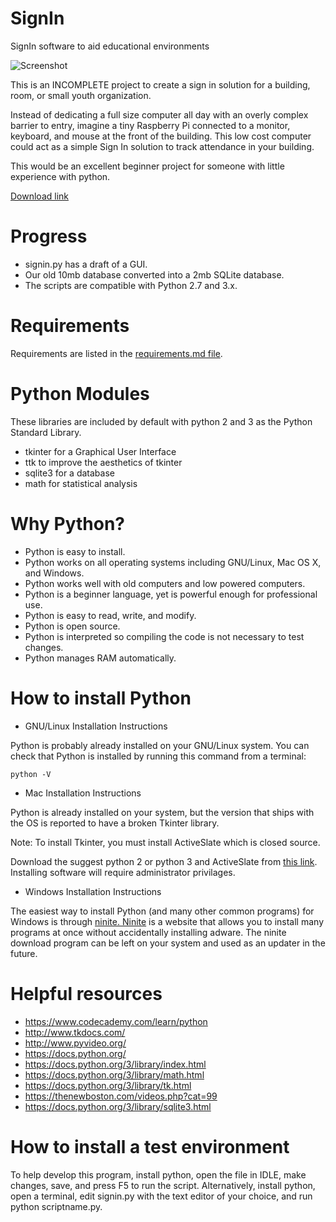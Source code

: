 # SignIn
SignIn software to aid educational environments

![Screenshot](https://github.com/TechnologyClassroom/SignIn/blob/master/SignIn.PNG?raw=true "Screenshot")

This is an INCOMPLETE project to create a sign in solution for a building, room, or small youth organization.

Instead of dedicating a full size computer all day with an overly complex barrier to entry, imagine a tiny Raspberry Pi connected to a monitor, keyboard, and mouse at the front of the building.  This low cost computer could act as a simple Sign In solution to track attendance in your building.

This would be an excellent beginner project for someone with little experience with python.

<a href="https://github.com/TechnologyClassroom/SignIn/archive/master.zip">Download link</a>

# Progress
- signin.py has a draft of a GUI.
- Our old 10mb database converted into a 2mb SQLite database.
- The scripts are compatible with Python 2.7 and 3.x.


# Requirements
Requirements are listed in the [requirements.md file](https://github.com/TechnologyClassroom/SignIn/blob/master/docs/requirements.md).



# Python Modules
These libraries are included by default with python 2 and 3 as the Python Standard Library.

- tkinter for a Graphical User Interface
- ttk to improve the aesthetics of tkinter
- sqlite3 for a database
- math for statistical analysis


# Why Python?

- Python is easy to install.
- Python works on all operating systems including GNU/Linux, Mac OS X, and Windows.
- Python works well with old computers and low powered computers.
- Python is a beginner language, yet is powerful enough for professional use.
- Python is easy to read, write, and modify.
- Python is open source.
- Python is interpreted so compiling the code is not necessary to test changes.
- Python manages RAM automatically.


# How to install Python

  * GNU/Linux Installation Instructions

Python is probably already installed on your GNU/Linux system.  You can check that Python is installed by running this command from a terminal:

    python -V

  * Mac Installation Instructions

Python is already installed on your system, but the version that ships with the OS is reported to have a broken Tkinter library.

Note: To install Tkinter, you must install ActiveSlate which is closed source.

Download the suggest python 2 or python 3 and ActiveSlate from <a href="https://www.python.org/download/mac/tcltk/">this link</a>.  Installing software will require administrator privilages.


  * Windows Installation Instructions

The easiest way to install Python (and many other common programs) for Windows is through <a href="https://ninite.com/python/">ninite.  Ninite</a> is a website that allows you to install many programs at once without accidentally installing adware.  The ninite download program can be left on your system and used as an updater in the future.


# Helpful resources

- https://www.codecademy.com/learn/python
- http://www.tkdocs.com/
- http://www.pyvideo.org/
- https://docs.python.org/
- https://docs.python.org/3/library/index.html
- https://docs.python.org/3/library/math.html
- https://docs.python.org/3/library/tk.html
- https://thenewboston.com/videos.php?cat=99
- https://docs.python.org/3/library/sqlite3.html

# How to install a test environment

To help develop this program, install python, open the file in IDLE, make changes, save, and press F5 to run the script.  Alternatively, install python, open a terminal, edit signin.py with the text editor of your choice, and run python scriptname.py.
